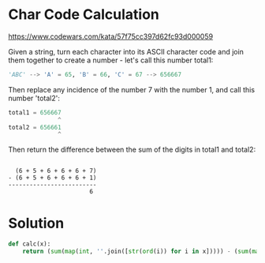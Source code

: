 # Char Code Calculation

https://www.codewars.com/kata/57f75cc397d62fc93d000059

Given a string, turn each character into its ASCII character code and join them together to create a number - let's call
this number total1:

```python
'ABC' --> 'A' = 65, 'B' = 66, 'C' = 67 --> 656667
```

Then replace any incidence of the number 7 with the number 1, and call this number 'total2':

```python
total1 = 656667
              ^
total2 = 656661
              ^
```

Then return the difference between the sum of the digits in total1 and total2:

```

  (6 + 5 + 6 + 6 + 6 + 7)
- (6 + 5 + 6 + 6 + 6 + 1)
-------------------------
                       6
```

# Solution

```python
def calc(x):
    return (sum(map(int, ''.join([str(ord(i)) for i in x])))) - (sum(map(int, ''.join([str(ord(i)) for i in x]).replace('7','1'))))
```